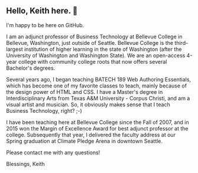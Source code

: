 ## Hello, Keith here. 👋
I'm happy to be here on GitHub. 

I am an adjunct professor of Business Technology at Bellevue College in Bellevue, Washington, just outside of Seattle. Bellevue College is the third-largest institution of higher learning in the state of Washington (after the University of Washington and Washington State). We are an open-access 4-year college with community college roots that now offers several Bachelor's degrees. 

Several years ago, I began teaching BATECH 189 Web Authoring Essentials, which has become one of my favorite classes to teach, mainly because of the design power of HTML and CSS. I have a Master's degree in Interdisciplinary Arts from Texas A&M University - Corpus Christi, and am a visual artist and musician. So, it obviously makes sense that I teach Business Technology, right? ;-)

I have been teaching here at Bellevue College since the Fall of 2007, and in 2015 won the Margin of Excellence Award for best adjunct professor at the college. Subsequently that year, I delivered the faculty address at our Spring graduation at Climate Pledge Arena in downtown Seattle. 

Please contact me with any questions!

Blessings, 
Keith 

<!--
**k-rowley/k-rowley** is a ✨ _special_ ✨ repository because its `README.md` (this file) appears on your GitHub profile.

Here are some ideas to get you started:

- 🔭 I’m currently working on ...
- 🌱 I’m currently learning ...
- 👯 I’m looking to collaborate on ...
- 🤔 I’m looking for help with ...
- 💬 Ask me about ...
- 📫 How to reach me: ...
- 😄 Pronouns: ...
- ⚡ Fun fact: ...
-->
